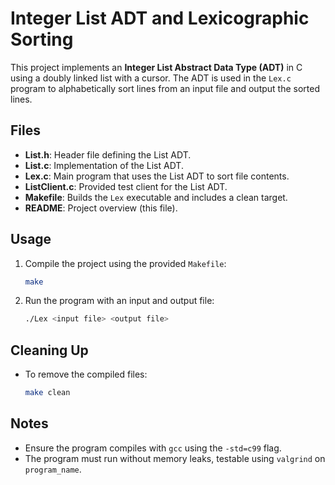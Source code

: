# Integer List ADT and Lexicographic Sorting

This project implements an **Integer List Abstract Data Type (ADT)** in C using a doubly linked list with a cursor. The ADT is used in the `Lex.c` program to alphabetically sort lines from an input file and output the sorted lines.

## Files

- **List.h**: Header file defining the List ADT.
- **List.c**: Implementation of the List ADT.
- **Lex.c**: Main program that uses the List ADT to sort file contents.
- **ListClient.c**: Provided test client for the List ADT.
- **Makefile**: Builds the `Lex` executable and includes a clean target.
- **README**: Project overview (this file).

## Usage

1. Compile the project using the provided `Makefile`:
   ```bash
   make

2. Run the program with an input and output file:
   ```bash
   ./Lex <input file> <output file>

## Cleaning Up

- To remove the compiled files: 
   ```bash
   make clean

## Notes

- Ensure the program compiles with `gcc` using the `-std=c99` flag.
- The program must run without memory leaks, testable using `valgrind` on `program_name`.






